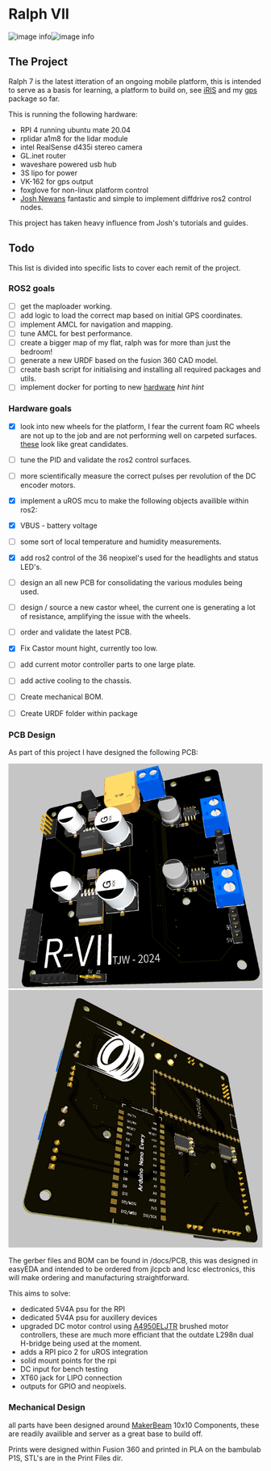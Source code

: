 # Ralph VII

![image info](./docs/images/Front.png)![image info](./docs/images/Back.png)

## The Project

Ralph 7 is the latest itteration of an ongoing mobile platform, this is intended to serve as a basis for learning, a platform to build on, see [iRIS](https://github.com/Wattersto08/iris) and my [gps](https://github.com/Wattersto08/Ros2-GPS-VK-162) package so far. 

This is running the following hardware:

- RPI 4 running ubuntu mate 20.04 
- rplidar a1m8 for the lidar module
- intel RealSense d435i stereo camera 
- GL.inet router 
- waveshare powered usb hub 
- 3S lipo for power 
- VK-162 for gps output
- foxglove for non-linux platform control
- [Josh Newans](https://github.com/joshnewans) fantastic and simple to implement diffdrive ros2 control nodes. 

This project has taken heavy influence from Josh's tutorials and guides.

## Todo

This list is divided into specific lists to cover each remit of the project. 

### ROS2 goals 
- [ ] get the maploader working. 
- [ ] add logic to load the correct map based on initial GPS coordinates. 
- [ ] implement AMCL for navigation and mapping.
- [ ] tune AMCL for best performance.
- [ ] create a bigger map of my flat, ralph was for more than just the bedroom! 
- [ ] generate a new URDF based on the fusion 360 CAD model. 
- [ ] create bash script for initialising and installing all required packages and utils. 
- [ ] implement docker for porting to new [hardware](https://www.nvidia.com/en-gb/autonomous-machines/embedded-systems/jetson-orin/nano-super-developer-kit/) *hint hint* 

### Hardware goals 
- [x] look into new wheels for the platform, I fear the current foam RC wheels are not up to the job and are not performing well on carpeted surfaces. [these](https://www.amazon.co.uk/gp/product/B07F9SSSND/ref=ox_sc_act_title_1?smid=A10EGWLGS2DC0K&psc=1) look like great candidates.
- [ ] tune the PID and validate the ros2 control surfaces.
- [ ] more scientifically measure the correct pulses per revolution of the DC encoder motors. 
- [x] implement a uROS mcu to make the following objects availible within ros2: 
- [x] VBUS - battery voltage 
- [ ] some sort of local temperature and humidity measurements. 
- [x] add ros2 control of the 36 neopixel's used for the headlights and status LED's. 
- [ ] design an all new PCB for consolidating the various modules being used. 
- [ ] design / source a new castor wheel, the current one is generating a lot of resistance, amplifying the issue with the wheels. 
- [ ] order and validate the latest PCB. 
- [x] Fix Castor mount hight, currently too low. 
- [ ] add current motor controller parts to one large plate. 
- [ ] add active cooling to the chassis. 
- [ ] Create mechanical BOM. 
- [ ] Create URDF folder within package



### PCB Design

As part of this project I have designed the following PCB:

![image info](./docs/images/PCB-Front.png)![image info](./docs/images/PCB-Back.png)

The gerber files and BOM can be found in /docs/PCB, this was designed in easyEDA and intended to be ordered from jlcpcb and lcsc electronics, this will make ordering and manufacturing straightforward. 

This aims to solve: 

- dedicated 5V4A psu for the RPI 
- dedicated 5V4A psu for auxillery devices
- upgraded DC motor control using [A4950ELJTR](https://www.lcsc.com/product-detail/Brushed-DC-Motor-Drivers_MSKSEMI-A4950ELJTR-T-MS_C7473144.html) brushed motor controllers, these are much more efficiant that the outdate L298n dual H-bridge being used at the moment. 
- adds a RPI pico 2 for uROS integration 
- solid mount points for the rpi 
- DC input for bench testing 
- XT60 jack for LIPO connection
- outputs for GPIO and neopixels. 

### Mechanical Design

all parts have been designed around [MakerBeam](https://www.makerbeam.com/) 10x10 Components, these are readily availible and server as a great base to build off. 

Prints were designed within Fusion 360 and printed in PLA on the bambulab P1S, STL's are in the Print Files dir. 

